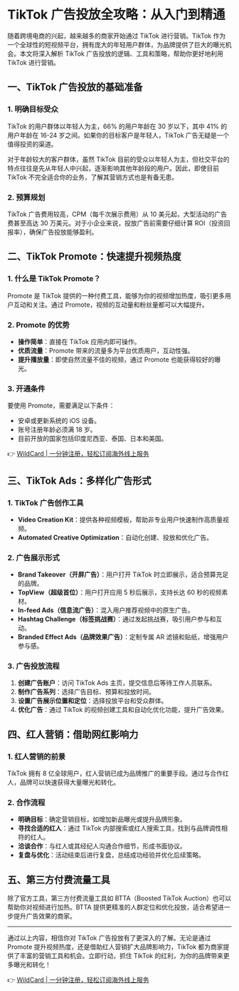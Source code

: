 # TikTok 广告投放全攻略：从入门到精通

随着跨境电商的兴起，越来越多的商家开始通过 TikTok 进行营销。TikTok 作为一个全球性的短视频平台，拥有庞大的年轻用户群体，为品牌提供了巨大的曝光机会。本文将深入解析 TikTok 广告投放的逻辑、工具和策略，帮助你更好地利用 TikTok 进行营销。

## 一、TikTok 广告投放的基础准备

### 1. 明确目标受众
TikTok 的用户群体以年轻人为主，66% 的用户年龄在 30 岁以下，其中 41% 的用户年龄在 16-24 岁之间。如果你的目标客户是年轻人，TikTok 广告无疑是一个值得投资的渠道。

对于年龄较大的客户群体，虽然 TikTok 目前的受众以年轻人为主，但社交平台的特点往往是先从年轻人中兴起，逐渐影响其他年龄段的用户。因此，即使目前 TikTok 不完全适合你的业务，了解其营销方式也是有备无患。

### 2. 预算规划
TikTok 广告费用较高，CPM（每千次展示费用）从 10 美元起，大型活动的广告费甚至高达 30 万美元。对于小企业来说，投放广告前需要仔细计算 ROI（投资回报率），确保广告投放能够盈利。

## 二、TikTok Promote：快速提升视频热度

### 1. 什么是 TikTok Promote？
Promote 是 TikTok 提供的一种付费工具，能够为你的视频增加热度，吸引更多用户互动和关注。通过 Promote，视频的互动量和粉丝量都可以大幅提升。

### 2. Promote 的优势
- **操作简单**：直接在 TikTok 应用内即可操作。
- **优质流量**：Promote 带来的流量多为平台优质用户，互动性强。
- **提升播放量**：即使自然流量不佳的视频，通过 Promote 也能获得较好的曝光。

### 3. 开通条件
要使用 Promote，需要满足以下条件：
- 安卓或更新系统的 iOS 设备。
- 账号注册年龄必须满 18 岁。
- 目前开放的国家包括印度尼西亚、泰国、日本和美国。

👉 [WildCard | 一分钟注册，轻松订阅海外线上服务](https://bbtdd.com/WildCard)

## 三、TikTok Ads：多样化广告形式

### 1. TikTok 广告创作工具
- **Video Creation Kit**：提供各种视频模板，帮助非专业用户快速制作高质量视频。
- **Automated Creative Optimization**：自动化创建、投放和优化广告。

### 2. 广告展示形式
- **Brand Takeover（开屏广告）**：用户打开 TikTok 时立即展示，适合预算充足的品牌。
- **TopView（超级首位）**：用户打开应用 5 秒后展示，支持长达 60 秒的视频素材。
- **In-feed Ads（信息流广告）**：混入用户推荐视频中的原生广告。
- **Hashtag Challenge（标签挑战赛）**：通过发起挑战赛，吸引用户参与和互动。
- **Branded Effect Ads（品牌效果广告）**：定制专属 AR 滤镜和贴纸，增强用户参与感。

### 3. 广告投放流程
1. **创建广告账户**：访问 TikTok Ads 主页，提交信息后等待工作人员联系。
2. **制作广告系列**：选择广告目标、预算和投放时间。
3. **设置广告展示位置和定位**：选择投放平台和受众群体。
4. **优化广告**：通过 TikTok 的视频创建工具和自动化优化功能，提升广告效果。

## 四、红人营销：借助网红影响力

### 1. 红人营销的前景
TikTok 拥有 8 亿全球用户，红人营销已成为品牌推广的重要手段。通过与合作红人，品牌可以快速获得大量曝光和转化。

### 2. 合作流程
- **明确目标**：确定营销目标，如增加新品曝光或提升品牌形象。
- **寻找合适的红人**：通过 TikTok 内部搜索或红人搜索工具，找到与品牌调性相符的红人。
- **洽谈合作**：与红人或其经纪人沟通合作细节，形成书面协议。
- **复盘与优化**：活动结束后进行复盘，总结成功经验并优化后续策略。

## 五、第三方付费流量工具

除了官方工具，第三方付费流量工具如 BTTA（Boosted TikTok Auction）也可以帮助你对视频进行加热。BTTA 提供更精准的人群定位和优化投放，适合希望进一步提升广告效果的商家。

---

通过以上内容，相信你对 TikTok 广告投放有了更深入的了解。无论是通过 Promote 提升视频热度，还是借助红人营销扩大品牌影响力，TikTok 都为商家提供了丰富的营销工具和机会。立即行动，抓住 TikTok 的红利，为你的品牌带来更多曝光和转化！

👉 [WildCard | 一分钟注册，轻松订阅海外线上服务](https://bbtdd.com/WildCard)